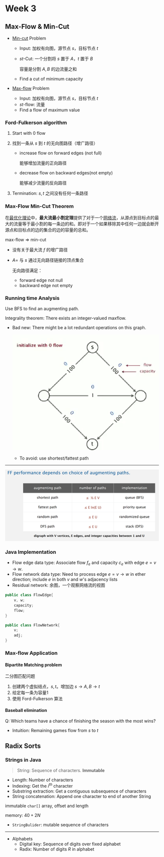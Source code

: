 # Week 3

## Max-Flow & Min-Cut

* [Min-cut](https://zh.wikipedia.org/wiki/%E6%9C%80%E5%B0%8F%E5%89%B2) Problem

  * Input: 加权有向图，源节点 $s$，目标节点 $t$

  * $st$-Cut: 一个分割将 $s$ 置于 $A$，$t$ 置于 $B$

    容量是分割 $A,B$ 的边流量之和 

  * Find a cut of minimum capacity

* [Max-flow](https://zh.wikipedia.org/wiki/%E6%9C%80%E5%A4%A7%E6%B5%81%E9%97%AE%E9%A2%98) Problem

  * Input: 加权有向图，源节点 $s$，目标节点 $t$
  * $st$-flow: 流量
  * Find a flow of maximum value

### Ford-Fulkerson algorithm

1. Start with $0$ flow

2. 找到一条从 $s$ 到 $t$ 的无向图路径（增广路径）

   * increase flow on forward edges (not full)

     能够增加流量的正向路径

   * decrease flow on backward edges(not empty)

     能够减少流量的反向路径

3. Termination: $s,t$ 之间没有任何一条路径

### Max-Flow Min-Cut Theorem

在[最优化理论](https://zh.wikipedia.org/wiki/最优化)中，**最大流最小割定理**提供了对于一个[网络流](https://zh.wikipedia.org/wiki/网络流)，从源点到目标点的最大的流量等于最小割的每一条边的和。即对于一个如果移除其中任何一边就会断开源点和目标点的边的集合的边的容量的总和。

max-flow $\Rightarrow$ min-cut

* 没有关于最大流 $f$ 的增广路径

* $A=$ 与 $s$ 通过无向路径链接的顶点集合

  无向路径满足：

  * forward edge not null
  * backward edge not empty

### Running time Analysis

Use BFS to find an augmenting path.

Integrality theorem: There exists an integer-valued maxflow.

* Bad new: There might be a lot redundant operations on this graph.

  ![image-20220126143918054](Notes.img/image-20220126143918054.png)

  * To avoid: use shortest/fattest path

---

![image-20220126144336071](Notes.img/image-20220126144336071.png)

### Java Implementation

* Flow edge data type: Associate flow $f_e$ and capacity $c_e$ with edge $e=v\to w$.
* Flow network data type: Need to process edge $e=v\to w$ in ether direction; include $e$ in both $v$ and $w$'s adjacency lists
* Residual network: 余图，一个观察网络流的视图

```java
public class FlowEdge{
	v, w;
    capacity;
    flow;
}
```

```java
public class FlowNetwork{
	v;
    adj;
}
```

### Max-flow Application

#### Bipartite Matching problem

二分图匹配问题

1. 创建两个虚拟结点，$s,t$。增加边 $s\to A, B\to t$
2. 给定每一条为容量1
3. 使用 Ford-Fulkerson 算法

#### Baseball elimination

Q: Which teams have a chance of finishing the season with the most wins?

* Intuition: Remaining games flow from $s$ to $t$

## Radix Sorts

### Strings in Java

> String: Sequence of characters. **Immutable**

* Length: Number of characters
* Indexing: Get the $i^{th}$ character
* Substring extraction: Get a contiguous subsequence of characters
* String concatenation: Append one character to end of another String

immutable `char[]` array, offset and length

memory: $40+2N$

* `StringBulider`: mutable sequence of characters

---

* Alphabets
  * Digital key: Sequence of digits over fixed alphabet
  * Radix: Number of digits $R$ in alphabet

